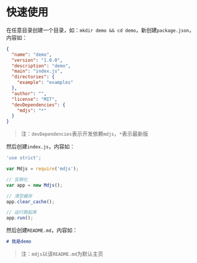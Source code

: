 # 快速使用

在任意目录创建一个目录，如：`mkdir demo && cd demo`，新创建`package.json`，内容如：

```json
{
  "name": "demo",
  "version": "1.0.0",
  "description": "demo",
  "main": "index.js",
  "directories": {
    "example": "examples"
  },
  "author": "",
  "license": "MIT",
  "devDependencies": {
    "mdjs": "*"
  }
}
```

> 注：`devDependencies`表示开发依赖`mdjs`，`*`表示最新版

然后创建`index.js`，内容如：

```js
'use strict';

var Mdjs = require('mdjs');

// 实例化
var app = new Mdjs();

// 清空缓存
app.clear_cache();

// 运行跑起来
app.run();
```

然后创建`README.md`，内容如：

```markdown
# 我是demo
```

> 注：`mdjs`以该`README.md`为默认主页

